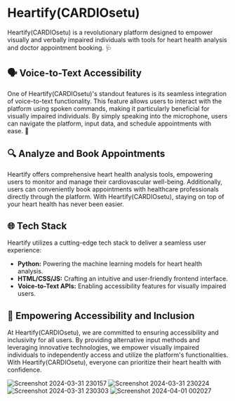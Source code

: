 #  Heartify(CARDIOsetu) 

Heartify(CARDIOsetu) is a revolutionary platform designed to empower visually and verbally impaired individuals with tools for heart health analysis and doctor appointment booking. 🩺

## 🗣️ Voice-to-Text Accessibility

One of Heartify(CARDIOsetu)'s standout features is its seamless integration of voice-to-text functionality. This feature allows users to interact with the platform using spoken commands, making it particularly beneficial for visually impaired individuals. By simply speaking into the microphone, users can navigate the platform, input data, and schedule appointments with ease. 🎤

## 🔍 Analyze and Book Appointments

Heartify offers comprehensive heart health analysis tools, empowering users to monitor and manage their cardiovascular well-being. Additionally, users can conveniently book appointments with healthcare professionals directly through the platform. With Heartify(CARDIOsetu), staying on top of your heart health has never been easier. 

## 🌐 Tech Stack

Heartify utilizes a cutting-edge tech stack to deliver a seamless user experience:

- **Python:** Powering the machine learning models for heart health analysis.
- **HTML/CSS/JS:** Crafting an intuitive and user-friendly frontend interface.
- **Voice-to-Text APIs:** Enabling accessibility features for visually impaired users.

## 🚀 Empowering Accessibility and Inclusion

At Heartify(CARDIOsetu), we are committed to ensuring accessibility and inclusivity for all users. By providing alternative input methods and leveraging innovative technologies, we empower visually impaired individuals to independently access and utilize the platform's functionalities. With Heartify(CARDIOsetu), everyone can prioritize their heart health with confidence. 

![Screenshot 2024-03-31 230157](https://github.com/sneharawat1404/HeartBot-with-query-resolving-feature/assets/142423437/25e129d8-6726-45dc-b768-311ba5dcb078)
![Screenshot 2024-03-31 230224](https://github.com/sneharawat1404/HeartBot-with-query-resolving-feature/assets/142423437/146021a8-ee86-47de-9b81-fe9631ef367e)
![Screenshot 2024-03-31 230303](https://github.com/sneharawat1404/HeartBot-with-query-resolving-feature/assets/142423437/519ee460-6124-461d-948c-7a1937a2ac89)
![Screenshot 2024-04-01 002027](https://github.com/sneharawat1404/HeartBot-with-query-resolving-feature/assets/142423437/4d853235-4715-4396-a678-c57d01ec3144)
